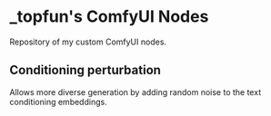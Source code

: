# _topfun's ComfyUI Nodes

Repository of my custom ComfyUI nodes.

## Conditioning perturbation

Allows more diverse generation by adding random noise to the text conditioning embeddings.
